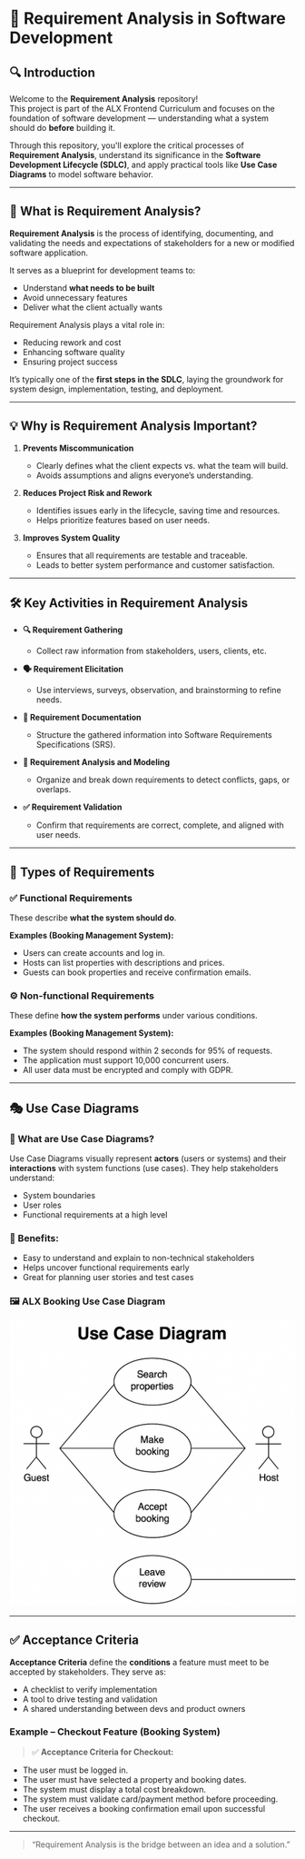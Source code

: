 # 📘 Requirement Analysis in Software Development

## 🔍 Introduction

Welcome to the **Requirement Analysis** repository!  
This project is part of the ALX Frontend Curriculum and focuses on the foundation of software development — understanding what a system should do **before** building it.

Through this repository, you'll explore the critical processes of **Requirement Analysis**, understand its significance in the **Software Development Lifecycle (SDLC)**, and apply practical tools like **Use Case Diagrams** to model software behavior.

---

## 🧠 What is Requirement Analysis?

**Requirement Analysis** is the process of identifying, documenting, and validating the needs and expectations of stakeholders for a new or modified software application.

It serves as a blueprint for development teams to:
- Understand **what needs to be built**
- Avoid unnecessary features
- Deliver what the client actually wants

Requirement Analysis plays a vital role in:
- Reducing rework and cost
- Enhancing software quality
- Ensuring project success

It’s typically one of the **first steps in the SDLC**, laying the groundwork for system design, implementation, testing, and deployment.

---

## 💡 Why is Requirement Analysis Important?

1. **Prevents Miscommunication**
   - Clearly defines what the client expects vs. what the team will build.
   - Avoids assumptions and aligns everyone’s understanding.

2. **Reduces Project Risk and Rework**
   - Identifies issues early in the lifecycle, saving time and resources.
   - Helps prioritize features based on user needs.

3. **Improves System Quality**
   - Ensures that all requirements are testable and traceable.
   - Leads to better system performance and customer satisfaction.

---

## 🛠️ Key Activities in Requirement Analysis

- **🔍 Requirement Gathering**
  - Collect raw information from stakeholders, users, clients, etc.

- **🗣️ Requirement Elicitation**
  - Use interviews, surveys, observation, and brainstorming to refine needs.

- **📝 Requirement Documentation**
  - Structure the gathered information into Software Requirements Specifications (SRS).

- **🧩 Requirement Analysis and Modeling**
  - Organize and break down requirements to detect conflicts, gaps, or overlaps.

- **✅ Requirement Validation**
  - Confirm that requirements are correct, complete, and aligned with user needs.

---

## 📂 Types of Requirements

### ✅ Functional Requirements

These describe **what the system should do**.

**Examples (Booking Management System):**
- Users can create accounts and log in.
- Hosts can list properties with descriptions and prices.
- Guests can book properties and receive confirmation emails.

### ⚙️ Non-functional Requirements

These define **how the system performs** under various conditions.

**Examples (Booking Management System):**
- The system should respond within 2 seconds for 95% of requests.
- The application must support 10,000 concurrent users.
- All user data must be encrypted and comply with GDPR.

---

## 🎭 Use Case Diagrams

### 📌 What are Use Case Diagrams?

Use Case Diagrams visually represent **actors** (users or systems) and their **interactions** with system functions (use cases). They help stakeholders understand:
- System boundaries
- User roles
- Functional requirements at a high level

### 🧪 Benefits:
- Easy to understand and explain to non-technical stakeholders
- Helps uncover functional requirements early
- Great for planning user stories and test cases

### 🖼️ ALX Booking Use Case Diagram

![Use Case Diagram](alx-booking-uc.png)

---

## ✅ Acceptance Criteria

**Acceptance Criteria** define the **conditions** a feature must meet to be accepted by stakeholders. They serve as:
- A checklist to verify implementation
- A tool to drive testing and validation
- A shared understanding between devs and product owners

### Example – Checkout Feature (Booking System)

> ✅ **Acceptance Criteria for Checkout:**
- The user must be logged in.
- The user must have selected a property and booking dates.
- The system must display a total cost breakdown.
- The system must validate card/payment method before proceeding.
- The user receives a booking confirmation email upon successful checkout.

---

> “Requirement Analysis is the bridge between an idea and a solution.”


